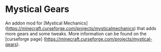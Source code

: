 # Mystical Gears
An addon mod for [Mystical Mechanics] (https://minecraft.curseforge.com/projects/mysticalmechanics) that adds more gears and some tweaks.
More information can be found on the [curseforge page] (https://minecraft.curseforge.com/projects/mystical-gears).
